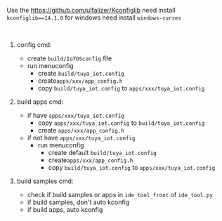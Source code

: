 Use the https://github.com/ulfalizer/Kconfiglib
need install `kconfiglib==14.1.0`
for windows need install `windows-curses`

</br>

1. config cmd: 
    - create `build/IoTOSconfig` file
    - run menuconfig 
        - create `build/tuya_iot.config`
        - create`apps/xxx/app_config.h`
        - copy `build/tuya_iot.config` to `apps/xxx/tuya_iot.config`

2. build apps cmd:
    - if have `apps/xxx/tuya_iot.config`
        - copy `apps/xxx/tuya_iot.config` to `build/tuya_iot.config`
        - create `apps/xxx/app_config.h`
    - if not have `apps/xxx/tuya_iot.config`
        - run menuconfig 
            - create default `build/tuya_iot.config`
            - create`apps/xxx/app_config.h`
            - copy `build/tuya_iot.config` to `apps/xxx/tuya_iot.config`

3. build samples cmd:
    - check if build samples or apps in `ide_tool_front` of `ide_tool.py`
    - if build samples, don't auto kconfig
    - if build apps, auto kconfig
